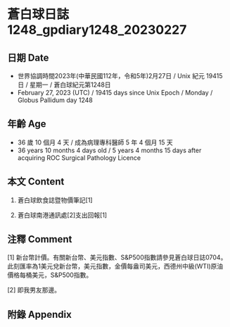 [_metadata_:encoding]: - "utf-8"
[_metadata_:language]: - "zh-Hant-TW"
[_metadata_:fileformat]: - "markdown"
[_metadata_:MIME_type]: - "text/plain"
[_metadata_:markdown_version]: - "commonmark version 0.30"
[_metadata_:markdown_spec]: - "https://spec.commonmark.org/0.30/"

# 蒼白球日誌1248_gpdiary1248_20230227 #

## 日期 Date ##

* 世界協調時間2023年(中華民國112年，令和5年)2月27日 / Unix 紀元 19415 日 / 星期一 / 蒼白球紀元第1248日
* February 27, 2023 (UTC) / 19415 days since Unix Epoch / Monday / Globus Pallidum day 1248

## 年齡 Age ##

* 36 歲 10 個月 4 天 / 成為病理專科醫師 5 年 4 個月 15 天
* 36 years 10 months 4 days old / 5 years 4 months 15 days after acquiring ROC Surgical Pathology Licence

## 本文 Content ##

1. 蒼白球飲食誌暨物價筆記[1]

    
2. 蒼白球南港通訊處[2]支出回報[1]

    

## 注釋 Comment ##

[1] 新台幣計價。有關新台幣、美元指數、S&P500指數請參見蒼白球日誌0704。此刻匯率為1美元兌新台幣，美元指數，金價每盎司美元，西德州中級(WTI)原油價格每桶美元，S&P500指數。


[2] 即我男友那邊。



## 附錄 Appendix ##

